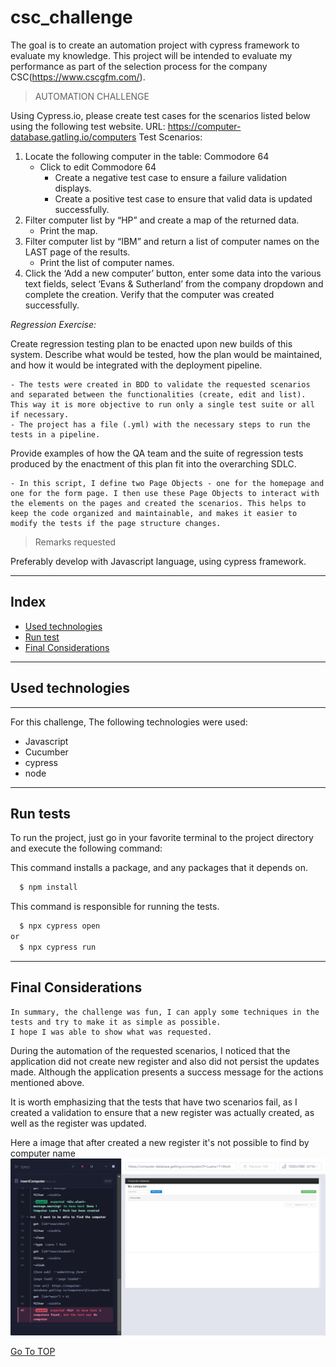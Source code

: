 # csc_challenge

The goal is to create an automation project with cypress framework to evaluate my knowledge. This project will be intended to evaluate my performance as part of the selection process for the company CSC(https://www.cscgfm.com/).

>AUTOMATION CHALLENGE

Using Cypress.io, please create test cases for the scenarios listed below using the following test website.
URL: https://computer-database.gatling.io/computers Test Scenarios:
1) Locate the following computer in the table: Commodore 64
    * Click to edit Commodore 64
        * Create a negative test case to ensure a failure validation displays.
        * Create a positive test case to ensure that valid data is updated successfully.
2) Filter computer list by “HP” and create a map of the returned data.
    * Print the map.
3) Filter computer list by “IBM” and return a list of computer names on the LAST page of the
results.
    * Print the list of computer names.
4) Click the ‘Add a new computer’ button, enter some data into the various text fields, select
‘Evans & Sutherland’ from the company dropdown and complete the creation. Verify that the
computer was created successfully.

*Regression Exercise:*

Create regression testing plan to be enacted upon new builds of this system. Describe what would be
tested, how the plan would be maintained, and how it would be integrated with the deployment
pipeline.
```
- The tests were created in BDD to validate the requested scenarios and separated between the functionalities (create, edit and list). This way it is more objective to run only a single test suite or all if necessary.
- The project has a file (.yml) with the necessary steps to run the tests in a pipeline.
```

Provide examples of how the QA team and the suite of regression tests produced by the enactment of
this plan fit into the overarching SDLC.
```
- In this script, I define two Page Objects - one for the homepage and one for the form page. I then use these Page Objects to interact with the elements on the pages and created the scenarios. This helps to keep the code organized and maintainable, and makes it easier to modify the tests if the page structure changes.
```



> Remarks requested

Preferably develop with Javascript language, using cypress framework.

---
## Index

- [Used technologies](#used-technologies)
- [Run test](#run-test)
- [Final Considerations](#final-considerations)
---
## Used technologies 
---
For this challenge, The following technologies were used:
- Javascript
- Cucumber
- cypress
- node
---

## Run tests

To run the project, just go in your favorite terminal to the project directory and execute the following command:

This command installs a package, and any packages that it depends on.
```bash
  $ npm install
```
This command is responsible for running the tests.
```bash
  $ npx cypress open
or
  $ npx cypress run
```
---
## Final Considerations
```
In summary, the challenge was fun, I can apply some techniques in the tests and try to make it as simple as possible. 
I hope I was able to show what was requested.
```
During the automation of the requested scenarios, I noticed that the application did not create new register and also did not persist the updates made. Although the application presents a success message for the actions mentioned above.

It is worth emphasizing that the tests that have two scenarios fail, as I created a validation to ensure that a new register was actually created, as well as the register was updated.

Here a image that after created a new register it's not possible to find by computer name
![plot](./folder/add_a_new_computer.png)


[Go To TOP](#TOP)


